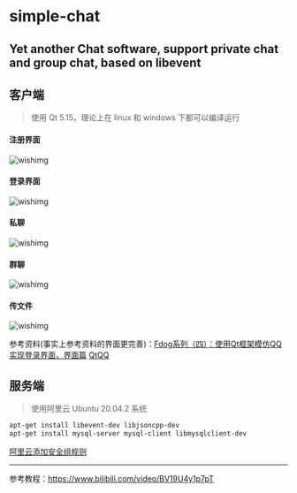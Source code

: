 # simple-chat


## Yet another Chat software, support private chat and group chat, based on libevent

## 客户端

> 使用 Qt 5.15，理论上在 linux 和 windows 下都可以编译运行

#### 注册界面

![wishimg](https://cdn.jsdelivr.net/gh/wineee/MarkDownPIC@master/img/0807b54b8f4625a37aaffedf4b8eb9d0.png)

#### 登录界面

![wishimg](https://cdn.jsdelivr.net/gh/wineee/MarkDownPIC@master/img/23929ebbcb61e4b9eb3d575f989eccfc.png)

#### 私聊

![wishimg](https://cdn.jsdelivr.net/gh/wineee/MarkDownPIC@master/img/75fe8ef4a354026df356123a27c12cff.png)

#### 群聊

![wishimg](https://cdn.jsdelivr.net/gh/wineee/MarkDownPIC@master/img/2fb9182d2b251b46e7abc4a1c8bf25e5.png)

#### 传文件

![wishimg](https://cdn.jsdelivr.net/gh/wineee/MarkDownPIC@master/img/d72d87d1e66f3511dfc5ffb797b2b531.png)

参考资料(事实上参考资料的界面更完善)：[Fdog系列（四）：使用Qt框架模仿QQ实现登录界面，界面篇](https://blog.csdn.net/Fdog_/article/details/115864249)
[QtQQ](https://github.com/Blackmamba-xuan/QtQQ)

## 服务端

> 使用阿里云  Ubuntu 20.04.2 系统

```bash
apt-get install libevent-dev libjsoncpp-dev
apt-get install mysql-server mysql-client libmysqlclient-dev 
```

[阿里云添加安全组规则](https://www.jb51.net/article/190342.htm)

---

参考教程：https://www.bilibili.com/video/BV19U4y1p7pT